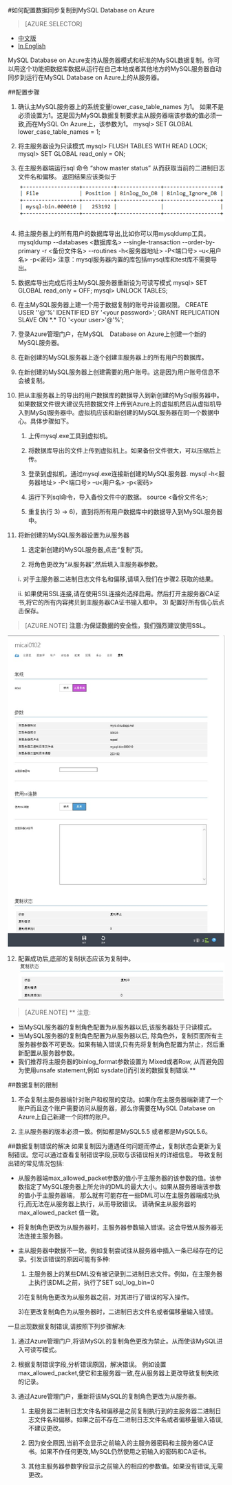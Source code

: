 <properties linkid="" urlDisplayName="" pageTitle="如何配置数据同步复制到MySQL Database on Azure- Azure 微软云" metaKeywords="Azure 云,技术文档,文档与资源,MySQL,数据库,服务限制,数据复制，Azure MySQL, MySQL PaaS,Azure MySQL PaaS, Azure MySQL Service, Azure RDS" description="帮助您了解如何通过数据同步功能将本地MySQL实例复制到云端。" metaCanonical="" services="MySQL" documentationCenter="Services" title="" authors="" solutions="" manager="" editor="" />

<tags ms.service="mysql" ms.date="04/25/2016" wacn.date="04/25/2016"/>

#如何配置数据同步复制到MySQL Database on Azure
> [AZURE.SELECTOR]
- [中文版](/documentation/articles/mysql-database-data-replication)
- [In English](/documentation/articles/mysql-database-enus-data-replication)

MySQL Database on Azure支持从服务器模式和标准的MySQL数据复制。你可以用这个功能把数据库数据从运行在自己本地或者其他地方的MySQL服务器自动同步到运行在MySQL Database on Azure上的从服务器。

##配置步骤
1.	确认主MySQL服务器上的系统变量lower_case_table_names 为1。 如果不是必须设置为1。这是因为MySQL数据复制要求主从服务器端该参数的值必须一致,而在MySQL On Azure上，该参数为1。 
mysql> SET GLOBAL lower_case_table_names = 1;
2.	将主服务器设为只读模式
mysql> FLUSH TABLES WITH READ LOCK;
mysql> SET GLOBAL read_only = ON;
3.	在主服务器端运行sql 命令 “show master status” 从而获取当前的二进制日志文件名和偏移。 返回结果应该类似于
![返回结果](./media/mysql-database-data-replication/packet.png)

4.	把主服务器上的所有用户的数据库导出,比如你可以用mysqldump工具。
mysqldump --databases <数据库名>  --single-transaction --order-by-primary -r <备份文件名> --routines -h<服务器地址>  -P<端口号> –u<用户名>  -p<密码>
注意：mysql服务器内置的库包括mysql库和test库不需要导出。
5.	数据库导出完成后将主MySQL服务器重新设为可读写模式
mysql> SET GLOBAL read_only = OFF;
mysql> UNLOCK TABLES;  
6.	在主MySQL服务器上建一个用于数据复制的账号并设置权限。
CREATE USER '<your user>'@'%' IDENTIFIED BY '<your password\>';
GRANT REPLICATION SLAVE ON \*.\* TO '<your user\>'@'%';
7.	登录Azure管理门户，在MySQL　Database on Azure上创建一个新的MySQL服务器。
8.	在新创建的MySQL服务器上逐个创建主服务器上的所有用户的数据库。
9.	在新创建的MySQL服务器上创建需要的用户账号。这是因为用户账号信息不会被复制。
10.	把从主服务器上的导出的用户数据库的数据导入到新创建的MySql服务器中。如果数据文件很大建议先把数据文件上传到Azure上的虚拟机然后从虚拟机导入到MySql服务器中。虚拟机应该和新创建的MySQL服务器在同一个数据中心。具体步骤如下。

	1)	上传mysql.exe工具到虚拟机。

	2)	将数据库导出的文件上传到虚拟机上。如果备份文件很大，可以压缩后上传。

	3)	登录到虚拟机，通过mysql.exe连接新创建的MySQL服务器.
mysql -h<服务器地址>  -P<端口号> –u<用户名>  -p<密码>

	4)	运行下列sql命令，导入备份文件中的数据。
source <备份文件名>;

	5)	重复执行 3) -> 6)，直到将所有用户数据库中的数据导入到MySQL服务器中。

11.	将新创建的MySQL服务器设置为从服务器

	1)	选定新创建的MySQL服务器,点击“复制”页。

	2)	将角色更改为“从服务器”,然后填入主服务器参数。

	i.	对于主服务器二进制日志文件名和偏移,请填入我们在步骤2.获取的结果。

	ii.	如果使用SSL连接,请在使用SSL连接处选择启用。然后打开主服务器CA证书,将它的所有内容拷贝到主服务器CA证书输入框中。
	3)	配置好所有信心后点击保存。

>[AZURE.NOTE] **注意:为保证数据的安全性，我们强烈建议使用SSL。**

![配置过程](./media/mysql-database-data-replication/replicationsetting.png)


12.	配置成功后,底部的复制状态应该为复制中。
![配置过程](./media/mysql-database-data-replication/replicationstatus.png)

>[AZURE.NOTE] ** 注意:
- 当MySQL服务器的复制角色配置为从服务器以后,该服务器处于只读模式。
- 当MySQL服务器的复制角色配置为从服务器以后, 除角色外，复制页面所有主服务器参数不可更改。如果有输入错误,只有先将复制角色配置为禁止，然后重新配置从服务器参数。
- 我们推荐将主服务器的binlog_format参数设置为 Mixed或者Row, 从而避免因为使用unsafe statement,例如 sysdate()而引发的数据复制错误.**


##数据复制的限制
1. 不会复制主服务器端针对账户和权限的变动。如果你在主服务器端新建了一个账户而且这个账户需要访问从服务器，那么你需要在MySQL Database on Azure上自己新建一个同样的账户。

2. 主从服务器的版本必须一致。例如都是MySQL5.5 或者都是MySQL5.6。

##数据复制错误的解决
如果复制因为遭遇任何问题而停止，复制状态会更新为复制错误。您可以通过查看复制错误字段,获取与该错误相关的详细信息。
导致复制出错的常见情况包括:
- 从服务器端max_allowed_packet参数的值小于主服务器的该参数的值。该参数指定了MySQL服务器上所允许的DML的最大大小。如果从服务器端该参数的值小于主服务器端， 那么就有可能存在一些DML可以在主服务器端成功执行,而无法在从服务器上执行，从而导致错误。 请确保主从服务器的max_allowed_packet 值一致。

- 将复制角色更改为从服务器时，主服务器参数输入错误。这会导致从服务器无法连接主服务器。

- 主从服务器中数据不一致。例如复制尝试往从服务器中插入一条已经存在的记录。引发该错误的原因可能有多种:

	1) 主服务器上的某些DML没有被记录到二进制日志文件。例如，在主服务器上执行该DML之前，执行了SET sql_log_bin=0

	2)在复制角色更改为从服务器之前，对其进行了错误的写入操作。

	3)在更改复制角色为从服务器时，二进制日志文件名或者偏移量输入错误。

一旦出现数据复制错误,请按照下列步骤解决:

1.	通过Azure管理门户,将该MySQL的复制角色更改为禁止。从而使该MySQL进入可读写模式。

2.	根据复制错误字段,分析错误原因，解决错误。 例如设置max_allowed_packet,使它和主服务器一致,在从服务器上更改导致复制失败的记录。

3.	通过Azure管理门户，重新将该MySQL的复制角色更改为从服务器。


	1)	主服务器二进制日志文件名和偏移是之前复制执行到的主服务器二进制日志文件名和偏移。如果之前不存在二进制日志文件名或者偏移量输入错误,不建议更改。

	2)	因为安全原因,当前不会显示之前输入的主服务器密码和主服务器CA证书。如果不作任何更改,MySQL仍然使用之前输入的密码和CA证书。

	3)	其他主服务器参数字段显示之前输入的相应的参数值。如果没有错误,无需更改。
